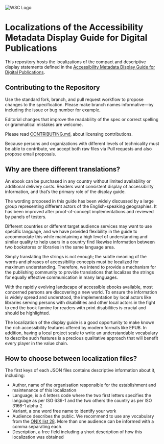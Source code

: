 
![W3C Logo](https://www.w3.org/Icons/w3c_home)

# Localizations of the Accessibility Metadata Display Guide for Digital Publications

This repository hosts the localizations of the compact and descriptive display statements defined in the [Accessibility Metadata Display Guide for Digital Publications](https://w3c.github.io/publ-a11y/a11y-meta-display-guide/2.0/draft/guidelines/).

## Contributing to the Repository

Use the standard fork, branch, and pull request workflow to propose changes to the specification. Please make branch names informative—by including the issue or bug number for example.

Editorial changes that improve the readability of the spec or correct spelling or grammatical mistakes are welcome.

Please read [CONTRIBUTING.md](CONTRIBUTING.md), about licensing contributions.

Because
persons and organizations with different levels of
technicality must be able to contribute, we accept both
raw files via Pull requests and also propose email proposals.


## Why are there different translations?

An ebook can be purchased in any country without limited
availability or additional delivery costs.
Readers want consistent display of accessibility
information, and that’s the primary role of the display
guide.

The wording proposed in this guide has been widely discussed
by a large group representing different
actors of the English-speaking geographies. It has been
improved after proof-of-concept implementations
and reviewed by panels of testers. 
            
Different countries or different target
audience services may want to use specific language, and we
have provided flexibility in the guide to accommodate this
while maintaining a high level of understanding and similar
quality to help users in a country find likewise information
between two bookstores or libraries in the same language
area.

Simply translating the strings is not enough; the subtle
meaning of the words and phrases of accessibility concepts
must be localized for maximum understanding. Therefore, we
intend to provide a mechanism for the publishing community
to provide translations that localizes the strings for
equally effective communication in many languages.


With the rapidly evolving landscape of accessible ebooks
available, most concerned persons are discovering a new
world. To ensure the information is widely spread and
understood, the implementation by local actors like
libraries serving persons with disabilities and other
local actors in the fight to end the book famine for
readers with print disabilities is crucial and should be
highlighted.

The localization of the display guide is a good
opportunity to make known the rich accessibility
features offered by modern formats like EPUB. In
addition, having a local project scale to write an
understandable vocabulary to describe such features is a
precious qualitative approach that will benefit every
player in the value chain.

## How to choose between localization files?

The first keys of each JSON files contains descriptive
information about it, including:

<ul>
<li>Author, name of the organisation responsible for the
establishment and maintenance of this localization
</li>
<li>Language, is a 4 letters code where the two first
letters specifies the language as per ISO 639-1 and
the two others the country as per ISO 3166-1 alpha-2
</li>
<li>Variant, a one word free name to identify your work
</li>
<li>Audience describes the public. We recommend to use
any vocabulary from the <a href="https://ns.editeur.org/onix/en/28/">ONIX
list 28</a>. More than one audience can be
informed with a comma separating each.</li>
<li>Description, a free field including a short
description of how this localization was obtained
</li>
